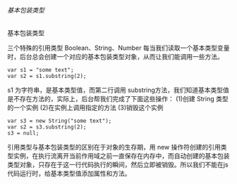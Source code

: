 ###### 基本包装类型

基本包装类型

三个特殊的引用类型 Boolean、String、Number
每当我们读取一个基本类型变量时，后台总会创建一个对应的基本包装类型对象，从而让我们能调用一些方法。

```
var s1 = "some text";
var s2 = s1.substring(2);
```
s1 为字符串，是基本类型值，而第二行调用 substring方法，我们知道基本类型值是不存在方法的，实际上，后台帮我们完成了下面这些操作：
(1)创建 String 类型的一个实例
(2)在实例上调用指定的方法
(3)销毁这个实例
```
var s3 = new String("some text");
var s2 = s3.substring(2);
s3 = null;
```
引用类型与基本包装类型的区别在于对象的生存期，用 new 操作符创建的引用类型实例，在执行流离开当前作用域之前一直保存在内存中，而自动创建的基本包装类型对象，只存在于这一行代码执行的瞬间，然后立即被销毁。所以我们不能在js代码运行时，给基本类型值添加属性和方法。

